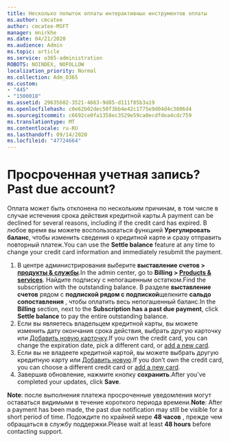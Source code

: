 ```yaml
---
title: Несколько попыток оплаты интерактивных инструментов оплаты
ms.author: cmcatee
author: cmcatee-MSFT
manager: mnirkhe
ms.date: 04/21/2020
ms.audience: Admin
ms.topic: article
ms.service: o365-administration
ROBOTS: NOINDEX, NOFOLLOW
localization_priority: Normal
ms.collection: Adm_O365
ms.custom:
- "445"
- "1500018"
ms.assetid: 29635602-3521-4663-9d85-d111f85b3a19
ms.openlocfilehash: c0e62b02dec50f3bb4e42c1775e9d04d4c3806d4
ms.sourcegitcommit: c6692ce0fa1358ec3529e59ca0ecdfdea4cdc759
ms.translationtype: MT
ms.contentlocale: ru-RU
ms.lasthandoff: 09/14/2020
ms.locfileid: "47724664"
---
```

# <a name="past-due-account"></a><span data-ttu-id="de403-102">Просроченная учетная запись?</span><span class="sxs-lookup"><span data-stu-id="de403-102">Past due account?</span></span>

<span data-ttu-id="de403-103">Оплата может быть отклонена по нескольким причинам, в том числе в случае истечения срока действия кредитной карты.</span><span class="sxs-lookup"><span data-stu-id="de403-103">A payment can be declined for several reasons, including if the credit card has expired.</span></span> <span data-ttu-id="de403-104">В любое время вы можете воспользоваться функцией **Урегулировать баланс**, чтобы изменить сведения о кредитной карте и сразу отправить повторный платеж.</span><span class="sxs-lookup"><span data-stu-id="de403-104">You can use the **Settle balance** feature at any time to change your credit card information and immediately resubmit the payment.</span></span>

1. <span data-ttu-id="de403-105">В центре администрирования выберите **выставление счетов > [продукты & службы](https://go.microsoft.com/fwlink/p/?linkid=842054)**.</span><span class="sxs-lookup"><span data-stu-id="de403-105">In the admin center, go to **Billing > [Products & services](https://go.microsoft.com/fwlink/p/?linkid=842054)**.</span></span>
<span data-ttu-id="de403-106">Найдите подписку с непогашенным остатком.</span><span class="sxs-lookup"><span data-stu-id="de403-106">Find the subscription with the outstanding balance.</span></span> <span data-ttu-id="de403-107">В разделе **выставление счетов** рядом с **подпиской рядом с подпиской**щелкните **сальдо сопоставления** , чтобы оплатить весь непогашенный баланс.</span><span class="sxs-lookup"><span data-stu-id="de403-107">In the **Billing** section, next to the **Subscription has a past due payment**, click **Settle balance** to pay the entire outstanding balance.</span></span>
2. <span data-ttu-id="de403-108">Если вы являетесь владельцем кредитной карты, вы можете изменить дату окончания срока действия, выбрать другую карточку или [Добавить новую карточку](https://docs.microsoft.com/microsoft-365/commerce/billing-and-payments/manage-payment-methods?view=o365-worldwide).</span><span class="sxs-lookup"><span data-stu-id="de403-108">If you own the credit card, you can change the expiration date, pick a different card, or [add a new card](https://docs.microsoft.com/microsoft-365/commerce/billing-and-payments/manage-payment-methods?view=o365-worldwide).</span></span>
3. <span data-ttu-id="de403-109">Если вы не владеете кредитной картой, вы можете выбрать другую кредитную карту или [Добавить новую](https://docs.microsoft.com/microsoft-365/commerce/billing-and-payments/manage-payment-methods?view=o365-worldwide).</span><span class="sxs-lookup"><span data-stu-id="de403-109">If you don’t own the credit card, you can choose a different credit card or [add a new card](https://docs.microsoft.com/microsoft-365/commerce/billing-and-payments/manage-payment-methods?view=o365-worldwide).</span></span>
4. <span data-ttu-id="de403-110">Завершив обновление, нажмите кнопку **сохранить**.</span><span class="sxs-lookup"><span data-stu-id="de403-110">After you’ve completed your updates, click **Save**.</span></span>

<span data-ttu-id="de403-111">**Note**: после выполнения платежа просроченные уведомления могут оставаться видимыми в течение короткого периода времени.</span><span class="sxs-lookup"><span data-stu-id="de403-111">**Note**: After a payment has been made, the past due notification may still be visible for a short period of time.</span></span> <span data-ttu-id="de403-112">Подождите по крайней мере **48 часов** , прежде чем обращаться в службу поддержки.</span><span class="sxs-lookup"><span data-stu-id="de403-112">Please wait at least **48 hours** before contacting support.</span></span>
